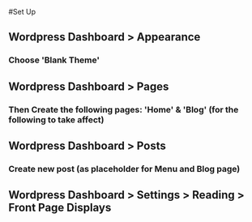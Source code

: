 #Set Up

## Wordpress Dashboard > Appearance
### Choose 'Blank Theme'

## Wordpress Dashboard > Pages 
### Then Create the following pages: 'Home' & 'Blog' (for the following to take affect)

## Wordpress Dashboard > Posts 
### Create new post (as placeholder for Menu and Blog page)

## Wordpress Dashboard > Settings > Reading > Front Page Displays 



 




